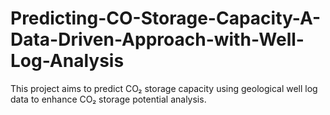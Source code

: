# Predicting-CO-Storage-Capacity-A-Data-Driven-Approach-with-Well-Log-Analysis
This project aims to predict CO₂ storage capacity using geological well log data to enhance CO₂ storage potential analysis.
